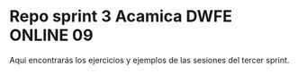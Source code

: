 # Repo sprint 3 Acamica DWFE ONLINE 09

Aqui encontrarás los ejercicios y ejemplos de las sesiones del tercer sprint.